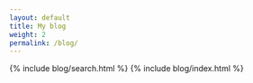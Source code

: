 ```yaml
---
layout: default
title: My blog
weight: 2
permalink: /blog/
---
```


{% include blog/search.html %}
{% include blog/index.html %}
